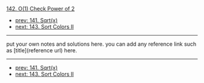 [142. O(1) Check Power of 2](http://www.lintcode.com/problem/o1-check-power-of-2)

- [prev: 141. Sqrt(x)](141-sqrtx.md)
- [next: 143. Sort Colors II](143-sort-colors-ii.md)

---

put your own notes and solutions here.
you can add any reference link such as [title](reference url) here.

---

- [prev: 141. Sqrt(x)](141-sqrtx.md)
- [next: 143. Sort Colors II](143-sort-colors-ii.md)
